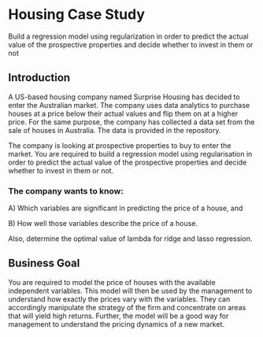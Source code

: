 # Housing Case Study
Build a regression model using regularization in order to predict the actual value of the prospective properties and decide whether to invest in them or not

## Introduction
A US-based housing company named Surprise Housing has decided to enter the Australian market. The company uses data analytics to purchase houses at a price below their actual values and flip them on at a higher price. For the same purpose, the company has collected a data set from the sale of houses in Australia. The data is provided in the repository.

 

The company is looking at prospective properties to buy to enter the market. You are required to build a regression model using regularisation in order to predict the actual value of the prospective properties and decide whether to invest in them or not.

 

### The company wants to know:

A) Which variables are significant in predicting the price of a house, and

B) How well those variables describe the price of a house.


Also, determine the optimal value of lambda for ridge and lasso regression.

 

## Business Goal 

You are required to model the price of houses with the available independent variables. This model will then be used by the management to understand how exactly the prices vary with the variables. They can accordingly manipulate the strategy of the firm and concentrate on areas that will yield high returns. Further, the model will be a good way for management to understand the pricing dynamics of a new market.
